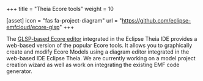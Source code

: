 +++
title = "Theia Ecore tools"
weight = 10

[asset]
  icon = "fas fa-project-diagram"
  url = "https://github.com/eclipse-emfcloud/ecore-glsp"
+++

The <a href="https://github.com/eclipse-emfcloud/ecore-glsp">GLSP-based Ecore editor</a> integrated in the Eclipse Theia IDE provides a web-based version of the popular Ecore tools. It allows you to graphically create and modify Ecore Models using a diagram editor integrated in the web-based IDE Eclipse Theia. We are currently working on a model project creation wizard as well as work on integrating the existing EMF code generator.